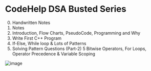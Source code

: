 # CodeHelp DSA Busted Series

000. Handwritten Notes
000. Notes
001. Introduction, Flow Charts, PseudoCode, Programming and Why
2. Write First C++ Program
3. If-Else, While loop & Lots of Patterns
4. Solving Pattern Questions (Part-2)
5 Bitwise Operators, For Loops, Operator Precedence & Variable Scoping


![image](https://user-images.githubusercontent.com/87055332/163028262-65cdb97e-1736-4b19-bd84-2f3d2861b92f.png)
